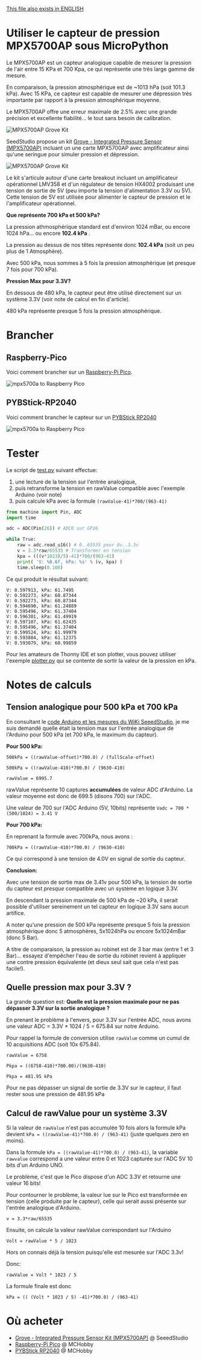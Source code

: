 [This file also exists in ENGLISH](readme_ENG.md)

# Utiliser le capteur de pression MPX5700AP sous MicroPython

Le MPX5700AP est un capteur analogique capable de mesurer la pression de l'air entre 15 KPa et 700 Kpa, ce qui représente une très large gamme de mesure.

En comparaison, la pression atmosphérique est de ~1013 hPa (soit 101.3 kPa). Avec 15 KPa, ce capteur est capable de mesurer une dépression très importante par rapport à la pression atmosphérique moyenne.

Le MPX5700AP offre une erreur maximale de 2.5% avec une grande précision et excellente fiabilité... le tout sans besoin de calibration.

![MPX5700AP Grove Kit](docs/_static/mpx5700a-kit.jpg)

SeedStudio propose un kit [Grove - Integrated Pressure Sensor (MPX5700AP)](https://www.seeedstudio.com/Grove-Integrated-Pressure-Sensor-Kit-MPX5700AP-p-4295.html) incluant un une carte MPX5700AP avec amplificateur ainsi qu'une seringue pour simuler pression et dépression.

![MPX5700AP Grove Kit](docs/_static/mpx5700a-grove.jpg)

Le kit s'articule autour d'une carte breakout incluant un amplificateur opérationnel LMV358 et d'un régulateur de tension HX4002 produisant une tension de sortie de 5V (peu importe la tension d'alimentation 3.3V ou 5V). Cette tension de 5V est utilisée pour alimenter le capteur de pression et le l'amplificateur opérationnel.

__Que représente 700 kPa et 500 kPa?__

La pression athmosphérique standard est d'environ 1024 mBar, ou encore 1024 hPa... ou encore __102.4 kPa__ .

La pression au dessus de nos têtes représente donc __102.4 kPa__ (soit un peu plus de 1 Atmosphère).

Avec 500 kPa, nous sommes à 5 fois la pression atmosphérique (et presque 7 fois pour 700 kPa).

__Pression Max pour 3.3V?__

En dessous de 480 kPa, le capteur peut être utilisé directement sur un système 3.3V (voir note de calcul en fin d'article).

480 kPa représente presque 5 fois la pression atmosphérique.

# Brancher

## Raspberry-Pico

Voici comment brancher sur un [Raspberry-Pi Pico](https://shop.mchobby.be/fr/pico-rp2040/2036-pico-header-rp2040-microcontroleur-2-coeurs-raspberry-pi-3232100020368.html).

![mpx5700a to Raspberry Pico](docs/_static/mp5700ap-to-pico.jpg)

## PYBStick-RP2040

Voici comment brancher le capteur sur un [PYBStick RP2040](https://shop.mchobby.be/fr/pybstick/2331-pybstick-rp2040-26-broches-micropython-c-3232100023314-garatronic.html)

![mpx5700a to Raspberry Pico](docs/_static/mp5700ap-to-pybstick-rp2040.jpg)

# Tester

Le script de [test.py](examples/test.py) suivant effectue:
1. une lecture de la tension sur l'entrée analogique,
2. puis retransforme la tension en rawValue compatible avec l'exemple Arduino (voir note)
3. puis calcule kPa avec la formule `(rawValue-41)*700/(963-41)`

``` python
from machine import Pin, ADC
import time

adc = ADC(Pin(26)) # ADC0 sur GP26

while True:
	raw = adc.read_u16() # 0..65535 pour 0v..3.3v
	v = 3.3*raw/65535 # Transformer en tension
	kpa = (((v*1023)/5)-41)*700/(963-41)
	print( 'V: %8.6f, kPa: %s' % (v, kpa) )
	time.sleep(0.100)
```

Ce qui produit le résultat suivant:

```
V: 0.597913, kPa: 61.7495
V: 0.592273, kPa: 60.87344
V: 0.592273, kPa: 60.87344
V: 0.594690, kPa: 61.24889
V: 0.595496, kPa: 61.37404
V: 0.596301, kPa: 61.49919
V: 0.597107, kPa: 61.62435
V: 0.595496, kPa: 61.37404
V: 0.599524, kPa: 61.99979
V: 0.593884, kPa: 61.12375
V: 0.593079, kPa: 60.99859
```

Pour les amateurs de Thonny IDE et son plotter, vous pouvez utiliser l'exemple [plotter.py](examples/plotter.py) qui se contente de sortir la valeur de la pression en kPa.

# Notes de calculs

## Tension analogique pour 500 kPa et 700 kPa

En consultant le [code Arduino et les mesures du WiKi SeeedStudio](https://wiki.seeedstudio.com/Grove-Integrated-Pressure-Sensor-Kit/), je me suis demandé quelle était la tension max sur l'entrée analogique de l'Arduino pour 500 kPa (et 700 kPa, le maximum du capteur).

__Pour 500 kPa:__

```
500kPa = ((rawValue-offset)*700.0) / (fullScale-offset)

500kPa = ((rawValue-410)*700.0) / (9630-410)

rawValue = 6995.7
```

rawValue représente 10 captures __accumulées__ de valeur ADC d'Arduino. La valeur moyenne est donc de 699.5 (disons 700) sur l'ADC.

Une valeur de 700 sur l'ADC Arduino (5V, 10bits) représente `Vadc = 700 * (500/1024) = 3.41 V`

__Pour 700 kPa:__

En reprenant la formule avec 700kPa, nous avons :

```
700kPa = ((rawValue-410)*700.0) / (9630-410)
```

Ce qui correspond à une tension de 4.0V en signal de sortie du capteur.

__Conclusion:__

Avec une tension de sortie max de 3.41v pour 500 kPa, la tension de sortie du capteur est _presque_ compatible avec un système en logique 3.3V.

En descendant la pression maximale de 500 kPa de ~20 kPa, il serait possible d'utiliser sereinement un tel capteur en logique 3.3V sans aucun artifice.

A noter qu'une pression de 500 kPa représente presque 5 fois la pression atmosphérique donc 5 atmosphères, 5x1024hPa ou encore 5x1024mBar (donc 5 Bar).

A titre de comparaison, la pression au robinet est de 3 bar max (entre 1 et 3 Bar)... essayez d'empêcher l'eau de sortie du robinet revient à appliquer une contre pression équivalente (et dieux seul sait que cela n'est pas facile!).

## Quelle pression max pour 3.3V ?

La grande question est: __Quelle est la pression maximale pour ne pas dépasser 3.3V sur la sortie analogique ?__

En prenant le problème à l'envers, pour 3.3V sur l'entrée ADC, nous avons une valeur ADC = 3.3V * 1024 / 5 = 675.84 sur notre Arduino.

Pour rappel la formule de conversion utilise `rawValue` comme un cumul de 10 acquisitions ADC (soit 10x 675.84).

```
rawValue = 6758   

Pkpa = ((6758-410)*700.00)/(9630-410)

Pkpa = 481.95 kPa
```

Pour ne pas dépasser un signal de sortie de 3.3V sur le capteur, il faut rester sous une pression de 481.95 kPa

## Calcul de rawValue pour un système 3.3V
Si la valeur de `rawValue` n'est pas accumulée 10 fois alors la formule kPa devient `kPa = ((rawValue-41)*700.0) / (963-41)` (juste quelques zero en moins).

Dans la formule `kPa = ((rawValue-41)*700.0) / (963-41)`, la variable `rawvalue` correspond a une valeur entre 0 et 1023 capturée sur l'ADC 5V 10 bits d'un Arduino UNO.

Le problème, c'est que le Pico dispose d'un ADC 3.3V et retourne une valeur 16 bits!

Pour contourner le problème, la valeur lue sur le Pico est transformée en tension (celle produite par le capteur), celle qui serait aussi présente sur l'entrée analogique d'Arduino.

```
v = 3.3*raw/65535
```

Ensuite, on calcule la valeur rawValue correspondant sur l'Arduino

```
Volt = rawValue * 5 / 1023
```

Hors on connais déjà la tension puisqu'elle est mesurée sur l'ADC 3.3v!

Donc:

```
rawValue = Volt * 1023 / 5
```

La formule finale est donc

```
kPa = (( (Volt * 1023 / 5) -41)*700.0) / (963-41)
```

# Où acheter
* [Grove - Integrated Pressure Sensor Kit (MPX5700AP)](https://www.seeedstudio.com/Grove-Integrated-Pressure-Sensor-Kit-MPX5700AP-p-4295.html) @ SeeedStudio
* [Raspberry-Pi Pico](https://shop.mchobby.be/fr/pico-rp2040/2036-pico-header-rp2040-microcontroleur-2-coeurs-raspberry-pi-3232100020368.html) @ MCHobby
* [PYBStick RP2040](https://shop.mchobby.be/fr/pybstick/2331-pybstick-rp2040-26-broches-micropython-c-3232100023314-garatronic.html?search_query=rp2040&results=8) @ MCHobby
